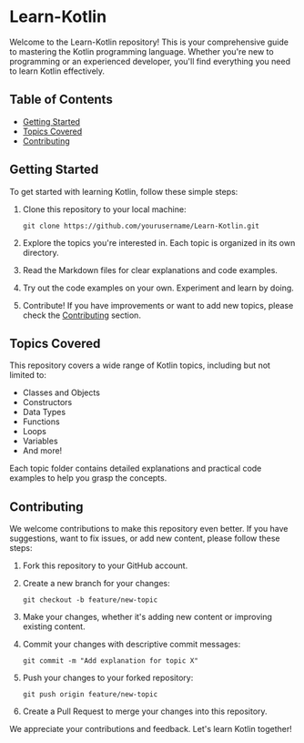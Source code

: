 # Learn-Kotlin

Welcome to the Learn-Kotlin repository! This is your comprehensive guide to mastering the Kotlin programming language. Whether you're new to programming or an experienced developer, you'll find everything you need to learn Kotlin effectively.

## Table of Contents

- [Getting Started](#getting-started)
- [Topics Covered](#topics-covered)
- [Contributing](#contributing)

## Getting Started

To get started with learning Kotlin, follow these simple steps:

1. Clone this repository to your local machine:

   ```shell
   git clone https://github.com/yourusername/Learn-Kotlin.git
   ```

2. Explore the topics you're interested in. Each topic is organized in its own directory.

3. Read the Markdown files for clear explanations and code examples.

4. Try out the code examples on your own. Experiment and learn by doing.

5. Contribute! If you have improvements or want to add new topics, please check the [Contributing](#contributing) section.

## Topics Covered

This repository covers a wide range of Kotlin topics, including but not limited to:

- Classes and Objects
- Constructors
- Data Types
- Functions
- Loops
- Variables
- And more!

Each topic folder contains detailed explanations and practical code examples to help you grasp the concepts.

## Contributing

We welcome contributions to make this repository even better. If you have suggestions, want to fix issues, or add new content, please follow these steps:

1. Fork this repository to your GitHub account.

2. Create a new branch for your changes:

   ```shell
   git checkout -b feature/new-topic
   ```

3. Make your changes, whether it's adding new content or improving existing content.

4. Commit your changes with descriptive commit messages:

   ```shell
   git commit -m "Add explanation for topic X"
   ```

5. Push your changes to your forked repository:

   ```shell
   git push origin feature/new-topic
   ```

6. Create a Pull Request to merge your changes into this repository.

We appreciate your contributions and feedback. Let's learn Kotlin together!
